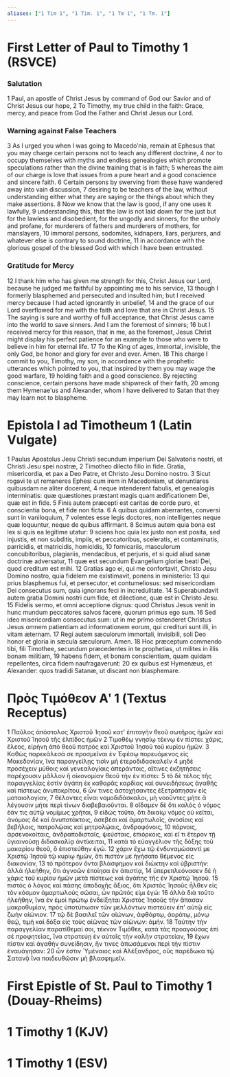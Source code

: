 ```yaml
---
aliases: ["1 Tim 1", "1 Tim. 1", "1 Tm 1", "1 Tm. 1"]
---
```



# First Letter of Paul to Timothy 1 (RSVCE)

### Salutation
1 Paul, an apostle of Christ Jesus by command of God our Savior and of Christ Jesus our hope,
2 To Timothy, my true child in the faith: Grace, mercy, and peace from God the Father and Christ Jesus our Lord.
### Warning against False Teachers
3 As I urged you when I was going to Macedoʹnia, remain at Ephesus that you may charge certain persons not to teach any different doctrine,
4 nor to occupy themselves with myths and endless genealogies which promote speculations rather than the divine training that is in faith;
5 whereas the aim of our charge is love that issues from a pure heart and a good conscience and sincere faith.
6 Certain persons by swerving from these have wandered away into vain discussion,
7 desiring to be teachers of the law, without understanding either what they are saying or the things about which they make assertions.
8 Now we know that the law is good, if any one uses it lawfully,
9 understanding this, that the law is not laid down for the just but for the lawless and disobedient, for the ungodly and sinners, for the unholy and profane, for murderers of fathers and murderers of mothers, for manslayers,
10 immoral persons, sodomites, kidnapers, liars, perjurers, and whatever else is contrary to sound doctrine,
11 in accordance with the glorious gospel of the blessed God with which I have been entrusted.
### Gratitude for Mercy
12 I thank him who has given me strength for this, Christ Jesus our Lord, because he judged me faithful by appointing me to his service,
13 though I formerly blasphemed and persecuted and insulted him; but I received mercy because I had acted ignorantly in unbelief,
14 and the grace of our Lord overflowed for me with the faith and love that are in Christ Jesus.
15 The saying is sure and worthy of full acceptance, that Christ Jesus came into the world to save sinners. And I am the foremost of sinners;
16 but I received mercy for this reason, that in me, as the foremost, Jesus Christ might display his perfect patience for an example to those who were to believe in him for eternal life.
17 To the King of ages, immortal, invisible, the only God, be honor and glory for ever and ever. Amen.
18 This charge I commit to you, Timothy, my son, in accordance with the prophetic utterances which pointed to you, that inspired by them you may wage the good warfare,
19 holding faith and a good conscience. By rejecting conscience, certain persons have made shipwreck of their faith,
20 among them Hymenaeʹus and Alexander, whom I have delivered to Satan that they may learn not to blaspheme.


# Epistola I ad Timotheum 1 (Latin Vulgate)

1 Paulus Apostolus Jesu Christi secundum imperium Dei Salvatoris nostri, et Christi Jesu spei nostræ,
2 Timotheo dilecto filio in fide. Gratia, misericordia, et pax a Deo Patre, et Christo Jesu Domino nostro.
3 Sicut rogavi te ut remaneres Ephesi cum irem in Macedoniam, ut denuntiares quibusdam ne aliter docerent,
4 neque intenderent fabulis, et genealogiis interminatis: quæ quæstiones præstant magis quam ædificationem Dei, quæ est in fide.
5 Finis autem præcepti est caritas de corde puro, et conscientia bona, et fide non ficta.
6 A quibus quidam aberrantes, conversi sunt in vaniloquium,
7 volentes esse legis doctores, non intelligentes neque quæ loquuntur, neque de quibus affirmant.
8 Scimus autem quia bona est lex si quis ea legitime utatur:
9 sciens hoc quia lex justo non est posita, sed injustis, et non subditis, impiis, et peccatoribus, sceleratis, et contaminatis, parricidis, et matricidis, homicidis,
10 fornicariis, masculorum concubitoribus, plagiariis, mendacibus, et perjuris, et si quid aliud sanæ doctrinæ adversatur,
11 quæ est secundum Evangelium gloriæ beati Dei, quod creditum est mihi.
12 Gratias ago ei, qui me confortavit, Christo Jesu Domino nostro, quia fidelem me existimavit, ponens in ministerio:
13 qui prius blasphemus fui, et persecutor, et contumeliosus: sed misericordiam Dei consecutus sum, quia ignorans feci in incredulitate.
14 Superabundavit autem gratia Domini nostri cum fide, et dilectione, quæ est in Christo Jesu.
15 Fidelis sermo, et omni acceptione dignus: quod Christus Jesus venit in hunc mundum peccatores salvos facere, quorum primus ego sum.
16 Sed ideo misericordiam consecutus sum: ut in me primo ostenderet Christus Jesus omnem patientiam ad informationem eorum, qui credituri sunt illi, in vitam æternam.
17 Regi autem sæculorum immortali, invisibili, soli Deo honor et gloria in sæcula sæculorum. Amen.
18 Hoc præceptum commendo tibi, fili Timothee, secundum præcedentes in te prophetias, ut milites in illis bonam militiam,
19 habens fidem, et bonam conscientiam, quam quidam repellentes, circa fidem naufragaverunt:
20 ex quibus est Hymenæus, et Alexander: quos tradidi Satanæ, ut discant non blasphemare.


# Πρὸς Τιμόθεον Αʹ 1 (Textus Receptus)

1 Παῦλος ἀπόστολος Χριστοῦ Ἰησοῦ κατ' ἐπιταγὴν θεοῦ σωτῆρος ἡμῶν καὶ Χριστοῦ Ἰησοῦ τῆς ἐλπίδος ἡμῶν
2 Τιμοθέῳ γνησίῳ τέκνῳ ἐν πίστει: χάρις, ἔλεος, εἰρήνη ἀπὸ θεοῦ πατρὸς καὶ Χριστοῦ Ἰησοῦ τοῦ κυρίου ἡμῶν.
3 Καθὼς παρεκάλεσά σε προσμεῖναι ἐν Ἐφέσῳ πορευόμενος εἰς Μακεδονίαν, ἵνα παραγγείλῃς τισὶν μὴ ἑτεροδιδασκαλεῖν
4 μηδὲ προσέχειν μύθοις καὶ γενεαλογίαις ἀπεράντοις, αἵτινες ἐκζητήσεις παρέχουσιν μᾶλλον ἢ οἰκονομίαν θεοῦ τὴν ἐν πίστει:
5 τὸ δὲ τέλος τῆς παραγγελίας ἐστὶν ἀγάπη ἐκ καθαρᾶς καρδίας καὶ συνειδήσεως ἀγαθῆς καὶ πίστεως ἀνυποκρίτου,
6 ὧν τινες ἀστοχήσαντες ἐξετράπησαν εἰς ματαιολογίαν,
7 θέλοντες εἶναι νομοδιδάσκαλοι, μὴ νοοῦντες μήτε ἃ λέγουσιν μήτε περὶ τίνων διαβεβαιοῦνται.
8 οἴδαμεν δὲ ὅτι καλὸς ὁ νόμος ἐάν τις αὐτῷ νομίμως χρῆται,
9 εἰδὼς τοῦτο, ὅτι δικαίῳ νόμος οὐ κεῖται, ἀνόμοις δὲ καὶ ἀνυποτάκτοις, ἀσεβέσι καὶ ἁμαρτωλοῖς, ἀνοσίοις καὶ βεβήλοις, πατρολῴαις καὶ μητρολῴαις, ἀνδροφόνοις,
10 πόρνοις, ἀρσενοκοίταις, ἀνδραποδισταῖς, ψεύσταις, ἐπιόρκοις, καὶ εἴ τι ἕτερον τῇ ὑγιαινούσῃ διδασκαλίᾳ ἀντίκειται,
11 κατὰ τὸ εὐαγγέλιον τῆς δόξης τοῦ μακαρίου θεοῦ, ὃ ἐπιστεύθην ἐγώ.
12 χάριν ἔχω τῷ ἐνδυναμώσαντί με Χριστῷ Ἰησοῦ τῷ κυρίῳ ἡμῶν, ὅτι πιστόν με ἡγήσατο θέμενος εἰς διακονίαν,
13 τὸ πρότερον ὄντα βλάσφημον καὶ διώκτην καὶ ὑβριστήν: ἀλλὰ ἠλεήθην, ὅτι ἀγνοῶν ἐποίησα ἐν ἀπιστίᾳ,
14 ὑπερεπλεόνασεν δὲ ἡ χάρις τοῦ κυρίου ἡμῶν μετὰ πίστεως καὶ ἀγάπης τῆς ἐν Χριστῷ Ἰησοῦ.
15 πιστὸς ὁ λόγος καὶ πάσης ἀποδοχῆς ἄξιος, ὅτι Χριστὸς Ἰησοῦς ἦλθεν εἰς τὸν κόσμον ἁμαρτωλοὺς σῶσαι, ὧν πρῶτός εἰμι ἐγώ:
16 ἀλλὰ διὰ τοῦτο ἠλεήθην, ἵνα ἐν ἐμοὶ πρώτῳ ἐνδείξηται Χριστὸς Ἰησοῦς τὴν ἅπασαν μακροθυμίαν, πρὸς ὑποτύπωσιν τῶν μελλόντων πιστεύειν ἐπ' αὐτῷ εἰς ζωὴν αἰώνιον.
17 τῷ δὲ βασιλεῖ τῶν αἰώνων, ἀφθάρτῳ, ἀοράτῳ, μόνῳ θεῷ, τιμὴ καὶ δόξα εἰς τοὺς αἰῶνας τῶν αἰώνων: ἀμήν.
18 Ταύτην τὴν παραγγελίαν παρατίθεμαί σοι, τέκνον Τιμόθεε, κατὰ τὰς προαγούσας ἐπὶ σὲ προφητείας, ἵνα στρατεύῃ ἐν αὐταῖς τὴν καλὴν στρατείαν,
19 ἔχων πίστιν καὶ ἀγαθὴν συνείδησιν, ἥν τινες ἀπωσάμενοι περὶ τὴν πίστιν ἐναυάγησαν:
20 ὧν ἐστιν Ὑμέναιος καὶ Ἀλέξανδρος, οὓς παρέδωκα τῷ Σατανᾷ ἵνα παιδευθῶσιν μὴ βλασφημεῖν.


# First Epistle of St. Paul to Timothy 1 (Douay-Rheims)


# 1 Timothy 1 (KJV)


# 1 Timothy 1 (ESV)

